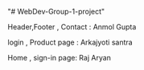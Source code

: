 "# WebDev-Group-1-project" 

Header,Footer , Contact : Anmol Gupta

login , Product page : Arkajyoti santra

Home , sign-in page: Raj Aryan
